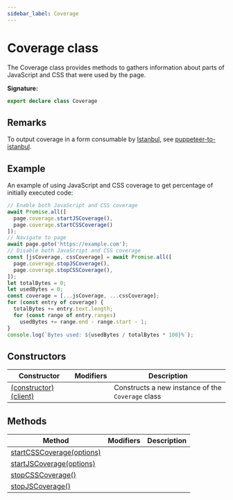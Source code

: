 ```yaml
---
sidebar_label: Coverage
---
```

# Coverage class

The Coverage class provides methods to gathers information about parts of JavaScript and CSS that were used by the page.

**Signature:**

```typescript
export declare class Coverage 
```

## Remarks

To output coverage in a form consumable by [Istanbul](https://github.com/istanbuljs), see [puppeteer-to-istanbul](https://github.com/istanbuljs/puppeteer-to-istanbul).

## Example

An example of using JavaScript and CSS coverage to get percentage of initially executed code:

```ts
// Enable both JavaScript and CSS coverage
await Promise.all([
  page.coverage.startJSCoverage(),
  page.coverage.startCSSCoverage()
]);
// Navigate to page
await page.goto('https://example.com');
// Disable both JavaScript and CSS coverage
const [jsCoverage, cssCoverage] = await Promise.all([
  page.coverage.stopJSCoverage(),
  page.coverage.stopCSSCoverage(),
]);
let totalBytes = 0;
let usedBytes = 0;
const coverage = [...jsCoverage, ...cssCoverage];
for (const entry of coverage) {
  totalBytes += entry.text.length;
  for (const range of entry.ranges)
    usedBytes += range.end - range.start - 1;
}
console.log(`Bytes used: ${usedBytes / totalBytes * 100}%`);
```

## Constructors

|  Constructor | Modifiers | Description |
|  --- | --- | --- |
|  [(constructor)(client)](./puppeteer.coverage._constructor_.md) |  | Constructs a new instance of the <code>Coverage</code> class |

## Methods

|  Method | Modifiers | Description |
|  --- | --- | --- |
|  [startCSSCoverage(options)](./puppeteer.coverage.startcsscoverage.md) |  |  |
|  [startJSCoverage(options)](./puppeteer.coverage.startjscoverage.md) |  |  |
|  [stopCSSCoverage()](./puppeteer.coverage.stopcsscoverage.md) |  |  |
|  [stopJSCoverage()](./puppeteer.coverage.stopjscoverage.md) |  |  |


